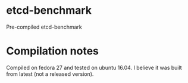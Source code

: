 # etcd-benchmark
Pre-compiled etcd-benchmark

# Compilation notes
Compiled on fedora 27 and tested on ubuntu 16.04. I believe it was built from latest (not a released version).

